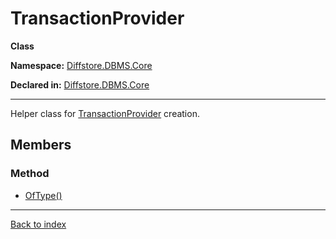 # TransactionProvider

**Class**

**Namespace:** [Diffstore.DBMS.Core](Diffstore.DBMS.Core.md)

**Declared in:** [Diffstore.DBMS.Core](Diffstore.DBMS.Core.md)

------



Helper class for [TransactionProvider](Diffstore.DBMS.Core.TransactionProvider.md) creation.


## Members

### Method
* [OfType<TKey>()](Diffstore.DBMS.Core.TransactionProvider.OfType{TKey}().md)

------

[Back to index](index.md)